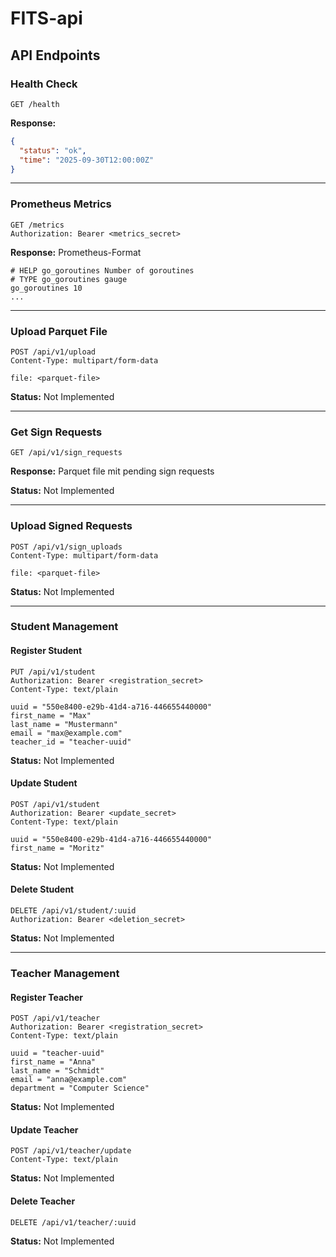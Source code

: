 # FITS-api

## API Endpoints

### Health Check
```http
GET /health
```

**Response:**
```json
{
  "status": "ok",
  "time": "2025-09-30T12:00:00Z"
}
```

---

### Prometheus Metrics
```http
GET /metrics
Authorization: Bearer <metrics_secret>
```

**Response:** Prometheus-Format
```
# HELP go_goroutines Number of goroutines
# TYPE go_goroutines gauge
go_goroutines 10
...
```

---

### Upload Parquet File
```http
POST /api/v1/upload
Content-Type: multipart/form-data

file: <parquet-file>
```

**Status:**  Not Implemented

---

### Get Sign Requests
```http
GET /api/v1/sign_requests
```

**Response:** Parquet file mit pending sign requests

**Status:**  Not Implemented

---

### Upload Signed Requests
```http
POST /api/v1/sign_uploads
Content-Type: multipart/form-data

file: <parquet-file>
```

**Status:**  Not Implemented

---

### Student Management

#### Register Student
```http
PUT /api/v1/student
Authorization: Bearer <registration_secret>
Content-Type: text/plain

uuid = "550e8400-e29b-41d4-a716-446655440000"
first_name = "Max"
last_name = "Mustermann"
email = "max@example.com"
teacher_id = "teacher-uuid"
```

**Status:**  Not Implemented

#### Update Student
```http
POST /api/v1/student
Authorization: Bearer <update_secret>
Content-Type: text/plain

uuid = "550e8400-e29b-41d4-a716-446655440000"
first_name = "Moritz"
```

**Status:**  Not Implemented

#### Delete Student
```http
DELETE /api/v1/student/:uuid
Authorization: Bearer <deletion_secret>
```

**Status:**  Not Implemented

---

### Teacher Management

#### Register Teacher
```http
POST /api/v1/teacher
Authorization: Bearer <registration_secret>
Content-Type: text/plain

uuid = "teacher-uuid"
first_name = "Anna"
last_name = "Schmidt"
email = "anna@example.com"
department = "Computer Science"
```

**Status:**  Not Implemented

#### Update Teacher
```http
POST /api/v1/teacher/update
Content-Type: text/plain
```

**Status:**  Not Implemented

#### Delete Teacher
```http
DELETE /api/v1/teacher/:uuid
```

**Status:**  Not Implemented
